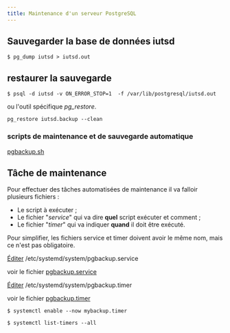 ```yaml
---
title: Maintenance d'un serveur PostgreSQL
---
```


## Sauvegarder la base de données iutsd

```shell
$ pg_dump iutsd > iutsd.out
```

## restaurer la sauvegarde

```shell
$ psql -d iutsd -v ON_ERROR_STOP=1  -f /var/lib/postgresql/iutsd.out
```

ou l'outil spécifique _pg_restore_.

```shell
pg_restore iutsd.backup --clean
```

### scripts de maintenance et de sauvegarde automatique

[pgbackup.sh](pgbackup.sh)

## Tâche de maintenance

Pour effectuer des tâches automatisées de maintenance il va falloir plusieurs fichiers :

* Le script à exécuter ;
* Le fichier "*service*" qui va dire **quel** script exécuter et comment ;
* Le fichier "*timer*" qui va indiquer **quand** il doit être exécuté.

Pour simplifier, les fichiers service et timer doivent avoir le même nom, mais ce n'est pas obligatoire.

[Éditer](/linux/nano) /etc/systemd/system/pgbackup.service

voir le fichier [pgbackup.service](pgbackup.service)

[Éditer](/linux/nano) /etc/systemd/system/pgbackup.timer

voir le fichier [pgbackup.timer](pgbackup.timer)


```shell
$ systemctl enable --now mybackup.timer
```

```shell
$ systemctl list-timers --all
```
